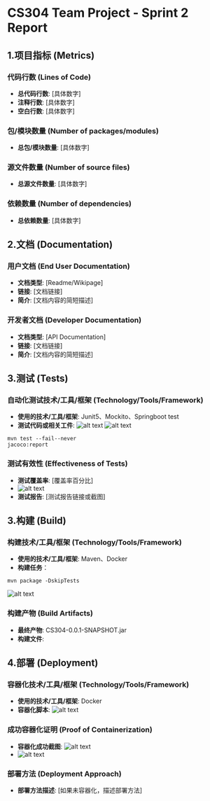 # CS304 Team Project - Sprint 2 Report



## 1.项目指标 (Metrics)

### 代码行数 (Lines of Code)
- **总代码行数**: [具体数字]
- **注释行数**: [具体数字]
- **空白行数**: [具体数字]

### 包/模块数量 (Number of packages/modules)
- **总包/模块数量**: [具体数字]

### 源文件数量 (Number of source files)
- **总源文件数量**: [具体数字]

### 依赖数量 (Number of dependencies)
- **总依赖数量**: [具体数字]

## 2.文档 (Documentation)

### 用户文档 (End User Documentation)
- **文档类型**: [Readme/Wikipage]
- **链接**: [文档链接]
- **简介**: [文档内容的简短描述]

### 开发者文档 (Developer Documentation)
- **文档类型**: [API Documentation]
- **链接**: [文档链接]
- **简介**: [文档内容的简短描述]

## 3.测试 (Tests)

### 自动化测试技术/工具/框架 (Technology/Tools/Framework)
- **使用的技术/工具/框架**: Junit5、Mockito、Springboot test
- **测试代码或相关工件**: 
 ![alt text](image.png)
 ![alt text](image-2.png)
```
mvn test --fail--never
jacoco:report
```
### 测试有效性 (Effectiveness of Tests)
- **测试覆盖率**: [覆盖率百分比]
-  ![alt text](image-1.png)
- **测试报告**: [测试报告链接或截图]

## 3.构建 (Build)

### 构建技术/工具/框架 (Technology/Tools/Framework)
- **使用的技术/工具/框架**: Maven、Docker
- **构建任务**：
```
mvn package -DskipTests

```
![alt text](image-5.png)

### 构建产物 (Build Artifacts)
- **最终产物**: CS304-0.0.1-SNAPSHOT.jar
- **构建文件**: 
## 4.部署 (Deployment)

### 容器化技术/工具/框架 (Technology/Tools/Framework)
- **使用的技术/工具/框架**: Docker
- **容器化脚本**: ![alt text](image-3.png)

### 成功容器化证明 (Proof of Containerization)
- **容器化成功截图**: ![alt text](image-4.png)
- ![alt text](image-6.png)

### 部署方法 (Deployment Approach)
- **部署方法描述**: [如果未容器化，描述部署方法]


